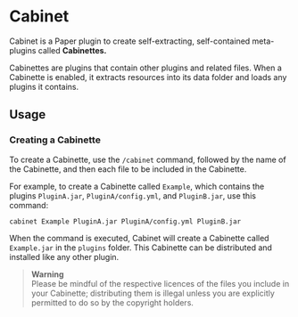 # Cabinet

Cabinet is a Paper plugin to create self-extracting, self-contained meta-plugins called **Cabinettes.**

Cabinettes are plugins that contain other plugins and related files. When a Cabinette is enabled, it extracts resources into its data folder and loads any plugins it contains.

## Usage

### Creating a Cabinette

To create a Cabinette, use the `/cabinet` command, followed by the name of the Cabinette, and then each file to be included in the Cabinette.

For example, to create a Cabinette called `Example`, which contains the plugins `PluginA.jar`, `PluginA/config.yml`, and `PluginB.jar`, use this command:

```mcfunction
cabinet Example PluginA.jar PluginA/config.yml PluginB.jar
```

When the command is executed, Cabinet will create a Cabinette called `Example.jar` in the `plugins` folder. This Cabinette can be distributed and installed like any other plugin.

> **Warning**  
> Please be mindful of the respective licences of the files you include in your Cabinette; distributing them is illegal unless you are explicitly permitted to do so by the copyright holders.

